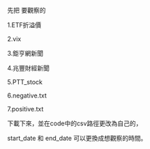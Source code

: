 先把 要觀察的

1.ETF折溢價

2.vix

3.鉅亨網新聞

4.兆豐財經新聞

5.PTT_stock

6.negative.txt 

7.positive.txt

下載下來，並在code中的csv路徑更改為自己的，

start_date 和 end_date  可以更換成想觀察的時間。

